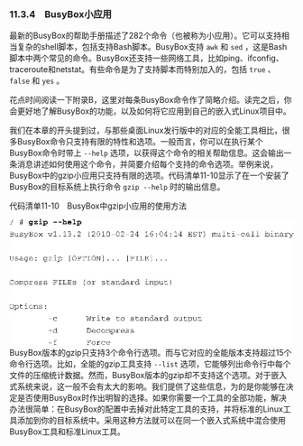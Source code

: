 ### 11.3.4　BusyBox小应用

最新的BusyBox的帮助手册描述了282个命令（也被称为小应用）。它可以支持相当复杂的shell脚本，包括支持Bash脚本。BusyBox支持 `awk` 和 `sed` ，这是Bash脚本中两个常见的命令。BusyBox还支持一些网络工具，比如ping、ifconfig、traceroute和netstat。有些命令是为了支持脚本而特别加入的，包括 `true` 、 `false` 和 `yes` 。

花点时间阅读一下附录B，这里对每条BusyBox命令作了简略介绍。读完之后，你会更好地了解BusyBox的功能，以及如何将它应用到自己的嵌入式Linux项目中。

我们在本章的开头提到过，与那些桌面Linux发行版中的对应的全能工具相比，很多BusyBox命令只支持有限的特性和选项。一般而言，你可以在执行某个BusyBox命令时带上 `--help` 选项，以获得这个命令的相关帮助信息。这会输出一条消息讲述如何使用这个命令，并简要介绍每个支持的命令选项。举例来说，BusyBox中的gzip小应用只支持有限的选项。代码清单11-10显示了在一个安装了BusyBox的目标系统上执行命令 `gzip --help` 时的输出信息。

代码清单11-10　BusyBox中gzip小应用的使用方法



![296.png](../images/296.png)
BusyBox版本的gzip只支持3个命令行选项。而与它对应的全能版本支持超过15个命令行选项。比如，全能的gzip工具支持 `--list` 选项，它能够列出命令行中每个文件的压缩统计数据。然而，BusyBox版本的gzip却不支持这个选项。对于嵌入式系统来说，这一般不会有太大的影响。我们提供了这些信息，为的是你能够在决定是否使用BusyBox时作出明智的选择。如果你需要一个工具的全部功能，解决办法很简单：在BusyBox的配置中去掉对此特定工具的支持，并将标准的Linux工具添加到你的目标系统中。采用这种方法就可以在同一个嵌入式系统中混合使用BusyBox工具和标准Linux工具。


